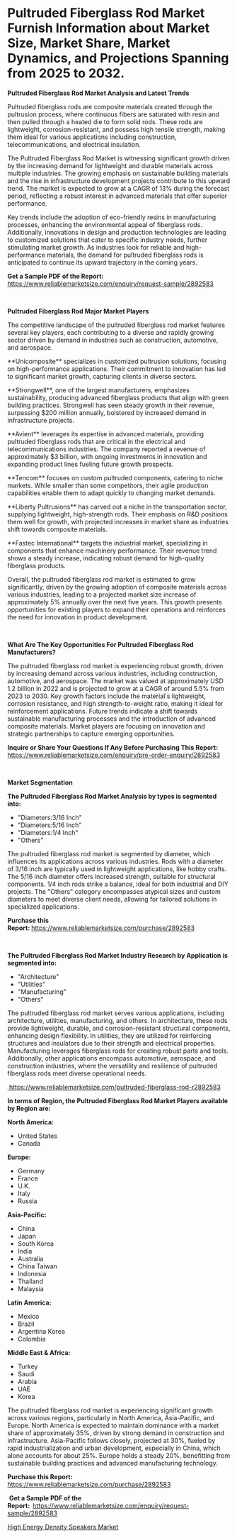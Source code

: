 <p><h1>Pultruded Fiberglass Rod Market Furnish Information about Market Size, Market Share, Market Dynamics, and Projections Spanning from 2025 to 2032.</h1></p><p><strong>Pultruded Fiberglass Rod Market Analysis and Latest Trends</strong></p>
<p><p>Pultruded fiberglass rods are composite materials created through the pultrusion process, where continuous fibers are saturated with resin and then pulled through a heated die to form solid rods. These rods are lightweight, corrosion-resistant, and possess high tensile strength, making them ideal for various applications including construction, telecommunications, and electrical insulation.</p><p>The Pultruded Fiberglass Rod Market is witnessing significant growth driven by the increasing demand for lightweight and durable materials across multiple industries. The growing emphasis on sustainable building materials and the rise in infrastructure development projects contribute to this upward trend. The market is expected to grow at a CAGR of 13% during the forecast period, reflecting a robust interest in advanced materials that offer superior performance. </p><p>Key trends include the adoption of eco-friendly resins in manufacturing processes, enhancing the environmental appeal of fiberglass rods. Additionally, innovations in design and production technologies are leading to customized solutions that cater to specific industry needs, further stimulating market growth. As industries look for reliable and high-performance materials, the demand for pultruded fiberglass rods is anticipated to continue its upward trajectory in the coming years.</p></p>
<p><strong>Get a Sample PDF of the Report:&nbsp;</strong> <a href="https://www.reliablemarketsize.com/enquiry/request-sample/2892583?utm_campaign=1197&utm_medium=2&utm_source=Github&utm_content=ia&utm_term=15032025&utm_id=pultruded-fiberglass-rod">https://www.reliablemarketsize.com/enquiry/request-sample/2892583</a></p>
<p>&nbsp;</p>
<p><strong>Pultruded Fiberglass Rod Major Market Players</strong></p>
<p><p>The competitive landscape of the pultruded fiberglass rod market features several key players, each contributing to a diverse and rapidly growing sector driven by demand in industries such as construction, automotive, and aerospace. </p><p>**Unicomposite** specializes in customized pultrusion solutions, focusing on high-performance applications. Their commitment to innovation has led to significant market growth, capturing clients in diverse sectors.</p><p>**Strongwell**, one of the largest manufacturers, emphasizes sustainability, producing advanced fiberglass products that align with green building practices. Strongwell has seen steady growth in their revenue, surpassing $200 million annually, bolstered by increased demand in infrastructure projects.</p><p>**Avient** leverages its expertise in advanced materials, providing pultruded fiberglass rods that are critical in the electrical and telecommunications industries. The company reported a revenue of approximately $3 billion, with ongoing investments in innovation and expanding product lines fueling future growth prospects.</p><p>**Tencom** focuses on custom pultruded components, catering to niche markets. While smaller than some competitors, their agile production capabilities enable them to adapt quickly to changing market demands.</p><p>**Liberty Pultrusions** has carved out a niche in the transportation sector, supplying lightweight, high-strength rods. Their emphasis on R&D positions them well for growth, with projected increases in market share as industries shift towards composite materials.</p><p>**Fastec International** targets the industrial market, specializing in components that enhance machinery performance. Their revenue trend shows a steady increase, indicating robust demand for high-quality fiberglass products.</p><p>Overall, the pultruded fiberglass rod market is estimated to grow significantly, driven by the growing adoption of composite materials across various industries, leading to a projected market size increase of approximately 5% annually over the next five years. This growth presents opportunities for existing players to expand their operations and reinforces the need for innovation in product development.</p></p>
<p>&nbsp;</p>
<p><strong>What Are The Key Opportunities For Pultruded Fiberglass Rod Manufacturers?</strong></p>
<p><p>The pultruded fiberglass rod market is experiencing robust growth, driven by increasing demand across various industries, including construction, automotive, and aerospace. The market was valued at approximately USD 1.2 billion in 2022 and is projected to grow at a CAGR of around 5.5% from 2023 to 2030. Key growth factors include the material's lightweight, corrosion resistance, and high strength-to-weight ratio, making it ideal for reinforcement applications. Future trends indicate a shift towards sustainable manufacturing processes and the introduction of advanced composite materials. Market players are focusing on innovation and strategic partnerships to capture emerging opportunities.</p></p>
<p><strong>Inquire or Share Your Questions If Any Before Purchasing This Report:</strong> <a href="https://www.reliablemarketsize.com/enquiry/pre-order-enquiry/2892583?utm_campaign=1197&utm_medium=2&utm_source=Github&utm_content=ia&utm_term=15032025&utm_id=pultruded-fiberglass-rod">https://www.reliablemarketsize.com/enquiry/pre-order-enquiry/2892583</a></p>
<p>&nbsp;</p>
<p><strong>Market Segmentation</strong></p>
<p><strong>The Pultruded Fiberglass Rod Market Analysis by types is segmented into:</strong></p>
<p><ul><li>"Diameters:3/16 Inch"</li><li>"Diameters:5/16 Inch"</li><li>"Diameters:1/4 Inch"</li><li>"Others"</li></ul></p>
<p><p>The pultruded fiberglass rod market is segmented by diameter, which influences its applications across various industries. Rods with a diameter of 3/16 inch are typically used in lightweight applications, like hobby crafts. The 5/16 inch diameter offers increased strength, suitable for structural components. 1/4 inch rods strike a balance, ideal for both industrial and DIY projects. The "Others" category encompasses atypical sizes and custom diameters to meet diverse client needs, allowing for tailored solutions in specialized applications.</p></p>
<p><strong>Purchase this Report:&nbsp;</strong><a href="https://www.reliablemarketsize.com/purchase/2892583?utm_campaign=1197&utm_medium=2&utm_source=Github&utm_content=ia&utm_term=15032025&utm_id=pultruded-fiberglass-rod">https://www.reliablemarketsize.com/purchase/2892583</a></p>
<p>&nbsp;</p>
<p><strong>The Pultruded Fiberglass Rod Market Industry Research by Application is segmented into:</strong></p>
<p><ul><li>"Architecture"</li><li>"Utilities"</li><li>"Manufacturing"</li><li>"Others"</li></ul></p>
<p><p>The pultruded fiberglass rod market serves various applications, including architecture, utilities, manufacturing, and others. In architecture, these rods provide lightweight, durable, and corrosion-resistant structural components, enhancing design flexibility. In utilities, they are utilized for reinforcing structures and insulators due to their strength and electrical properties. Manufacturing leverages fiberglass rods for creating robust parts and tools. Additionally, other applications encompass automotive, aerospace, and construction industries, where the versatility and resilience of pultruded fiberglass rods meet diverse operational needs.</p></p>
<p><a href="https://www.reliablemarketsize.com/pultruded-fiberglass-rod-r2892583?utm_campaign=1197&utm_medium=2&utm_source=Github&utm_content=ia&utm_term=15032025&utm_id=pultruded-fiberglass-rod">&nbsp;https://www.reliablemarketsize.com/pultruded-fiberglass-rod-r2892583</a></p>
<p><strong>In terms of Region, the Pultruded Fiberglass Rod Market Players available by Region are:</strong></p>
<p>
    <p> <strong> North America: </strong>
        <ul>
            <li>United States</li>
            <li>Canada</li>
        </ul>
        </p> 
    <p> <strong> Europe: </strong>
        <ul>
            <li>Germany</li>
            <li>France</li>
            <li>U.K.</li>
            <li>Italy</li>
            <li>Russia</li>
        </ul>
        </p> 
    <p> <strong> Asia-Pacific: </strong>
        <ul>
            <li>China</li>
            <li>Japan</li>
            <li>South Korea</li>
            <li>India</li>
            <li>Australia</li>
            <li>China Taiwan</li>
            <li>Indonesia</li>
            <li>Thailand</li>
            <li>Malaysia</li>
        </ul>
        </p> 
    <p> <strong> Latin America: </strong>
        <ul>
            <li>Mexico</li>
            <li>Brazil</li>
            <li>Argentina Korea</li>
            <li>Colombia</li>
        </ul>
        </p> 
    <p> <strong> Middle East & Africa: </strong>
        <ul>
            <li>Turkey</li>
            <li>Saudi</li>
            <li>Arabia</li>
            <li>UAE</li>
            <li>Korea</li>
        </ul>
    </p>
    </p>
<p><p>The pultruded fiberglass rod market is experiencing significant growth across various regions, particularly in North America, Asia-Pacific, and Europe. North America is expected to maintain dominance with a market share of approximately 35%, driven by strong demand in construction and infrastructure. Asia-Pacific follows closely, projected at 30%, fueled by rapid industrialization and urban development, especially in China, which alone accounts for about 25%. Europe holds a steady 20%, benefitting from sustainable building practices and advanced manufacturing technology.</p></p>
<p><strong>Purchase this Report: </strong><a href="https://www.reliablemarketsize.com/purchase/2892583?utm_campaign=1197&utm_medium=2&utm_source=Github&utm_content=ia&utm_term=15032025&utm_id=pultruded-fiberglass-rod">https://www.reliablemarketsize.com/purchase/2892583</a></p>
<p>&nbsp;<strong>Get a Sample PDF of the Report:&nbsp;&nbsp;</strong><a href="https://www.reliablemarketsize.com/enquiry/request-sample/2892583?utm_campaign=1197&utm_medium=2&utm_source=Github&utm_content=ia&utm_term=15032025&utm_id=pultruded-fiberglass-rod">https://www.reliablemarketsize.com/enquiry/request-sample/2892583</a></p>
<p><strong></strong></p>
<p><p><a href="https://github.com/prosalinda88/Market-Research-Report-List-7/blob/main/high-energy-density-speakers-market.md?utm_campaign=1197&utm_medium=2&utm_source=Github&utm_content=ia&utm_term=15032025&utm_id=pultruded-fiberglass-rod">High Energy Density Speakers Market</a></p></p>